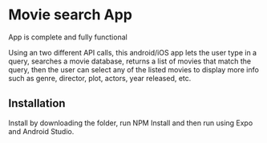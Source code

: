 # Movie search App 

App is complete and fully functional

Using an two different API calls, this android/iOS app lets the user type in a query, searches a movie database, returns a list
of movies that match the query, then the user can select any of the listed movies to display more info such as
genre, director, plot, actors, year released, etc.

## Installation
Install by downloading the folder, run NPM Install and then run using Expo and Android Studio.